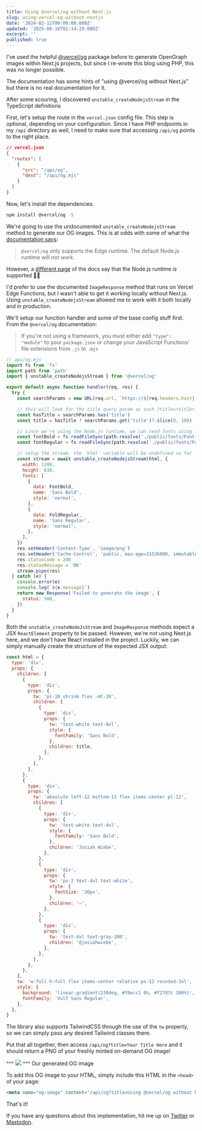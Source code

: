 ```yaml
---
title: Using @vercel/og without Next.js
slug: using-vercel-og-without-nextjs
date: '2024-02-12T00:00:00.000Z'
updated: '2025-08-18T02:14:29.000Z'
excerpt: ''
published: true
---
```

I've used the helpful [@vercel/og](https://vercel.com/docs/functions/og-image-generation) package before to generate OpenGraph images within Next.js projects, but since I re-wrote this blog using PHP, this was no longer possible.

The documentation has some hints of "using @vercel/og without Next.js" but there is no real documentation for it.

After some scouring, I discovered `unstable_createNodejsStream` in the TypeScript definitions

First, let's setup the route in the `vercel.json` config file. This step is optional, depending on your configuration. Since I have PHP endpoints in my `/api` directory as well, I need to make sure that accessing `/api/og` points to the right place.

```json
// vercel.json
{
  "routes": [
    {
      "src": "/api/og",
      "dest": "/api/og.mjs"
    }
  ]
}

```

Now, let's install the dependencies.

```bash
npm install @vercel/og -S

```

We're going to use the undocumented `unstable_createNodejsStream` method to generate our OG images. This is at odds with some of what the [documentation says](https://vercel.com/docs/functions/og-image-generation/og-image-api):

> `@vercel/og` only supports the Edge runtime. The default Node.js runtime will not work.

However, a [different page](https://vercel.com/docs/functions/og-image-generation#runtime-caveats) of the docs say that the Node.js runtime _is_ supported 🤷‍♂️

I'd prefer to use the documented `ImageResponse` method that runs on Vercel Edge Functions, but I wasn't able to get it working locally without Next.js. Using `unstable_createNodejsStream` allowed me to work with it both locally and in production.

We'll setup our function handler and some of the base config stuff first. From the `@vercel/og` documentation:

> If you're not using a framework, you must either add `"type": "module"` to your `package.json` or change your JavaScript Functions' file extensions from `.js` to `.mjs`

```js
// api/og.mjs
import fs from 'fs'
import path from 'path'
import { unstable_createNodejsStream } from '@vercel/og'

export default async function handler(req, res) {
  try {
    const searchParams = new URL(req.url, `https://${req.headers.host}`).searchParams

    // this will look for the title query param as such ?title=<title>
    const hasTitle = searchParams.has('title')
    const title = hasTitle ? searchParams.get('title')?.slice(0, 100) : 'Blog Title'

    // since we're using the Node.js runtime, we can read fonts using fs
    const fontBold = fs.readFileSync(path.resolve('./public/fonts/Font-Bold.ttf'))
    const fontRegular = fs.readFileSync(path.resolve('./public/fonts/Font-Regular.ttf'))

    // setup the stream. the `html` variable will be undefined so far
    const stream = await unstable_createNodejsStream(html, {
      width: 1200,
      height: 630,
      fonts: [
        {
          data: FontBold,
          name: 'Sans Bold',
          style: 'normal',
        },
        {
          data: FoldRegular,
          name: 'Sans Regular',
          style: 'normal',
        },
      ],
    })
    res.setHeader('Content-Type', 'image/png')
    res.setHeader('Cache-Control', 'public, max-age=31536000, immutable')
    res.statusCode = 200
    res.statusMessage = 'OK'
    stream.pipe(res)
  } catch (e) {
    console.error(e)
    console.log(`${e.message}`)
    return new Response('Failed to generate the image', {
      status: 500,
    })
  }
}

```

Both the `unstable_createNodeJsStream` and `ImageResponse` methods expect a JSX `ReactElement` property to be passed. However, we're not using Next.js here, and we don't have React installed in the project. Luckily, we can simply manually create the structure of the expected JSX output:

```js
const html = {
  type: 'div',
  props: {
    children: [
      {
        type: 'div',
        props: {
          tw: 'pl-10 shrink flex -mt-20',
          children: [
            {
              type: 'div',
              props: {
                tw: 'text-white text-8xl',
                style: {
                  fontFamily: 'Sans Bold',
                },
                children: title,
              },
            },
          ],
        },
      },
      {
        type: 'div',
        props: {
          tw: 'absolute left-12 bottom-12 flex items-center pl-12',
          children: [
            {
              type: 'div',
              props: {
                tw: 'text-white text-4xl',
                style: {
                  fontFamily: 'Sans Bold',
                },
                children: 'Josiah Wiebe',
              },
            },
            {
              type: 'div',
              props: {
                tw: 'px-2 text-4xl text-white',
                style: {
                  fontSize: '30px',
                },
                children: '—',
              },
            },
            {
              type: 'div',
              props: {
                tw: 'text-4xl text-gray-200',
                children: '@josiahwiebe',
              },
            },
          ],
        },
      },
    ],
    tw: 'w-full h-full flex items-center relative px-12 rounded-3xl',
    style: {
      background: 'linear-gradient(230deg, #f0ecc1 0%, #f2787c 100%)',
      fontFamily: 'Vulf Sans Regular',
    },
  },
}

```

The library also supports TailwindCSS through the use of the `tw` property, so we can simply pass any desired Tailwind classes there.

Put that all together, then access `/api/og?title=Your Title Here` and it should return a PNG of your freshly minted on-demand OG image!

^^^
![](https://jwie.be/img/vercel-og/og.png)
^^^ Our generated OG image

To add this OG image to your HTML, simply include this HTML in the `<head>` of your page:

```html
<meta name="og:image" content="/api/og?title=Using @vercel/og without Next.js" />

```

That's it!

If you have any questions about this implementation, hit me up on [Twitter](https://twitter.com/josiahwiebe) or [Mastodon](https://mastodon.social/@josiahwiebe).
